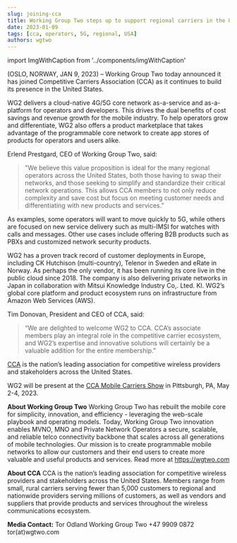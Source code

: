 ```yaml
---
slug: joining-cca
title: Working Group Two steps up to support regional carriers in the United States
date: 2023-01-09
tags: [cca, operators, 5G, regional, USA]
authors: wgtwo
---
```


import ImgWithCaption from '../components/imgWithCaption'

(OSLO, NORWAY, JAN 9, 2023) – Working Group Two today announced it has joined Competitive Carriers Association (CCA) as it continues to build its presence in the United States. 

WG2 delivers a cloud-native 4G/5G core network as-a-service and as-a-platform for operators and developers. This drives the dual benefits of cost savings and revenue growth for the mobile industry. To help operators grow and differentiate, WG2 also offers a product marketplace that takes advantage of the programmable core network to create app stores of products for operators and users alike. 

<!--truncate-->

Erlend Prestgard, CEO of Working Group Two, said: 
> "We believe this value proposition is ideal for the many regional operators across the United States, both those having to swap their networks, and those seeking to simplify and standardize their critical network operations. This allows CCA members to not only reduce complexity and save cost but focus on meeting customer needs and differentiating with new products and services.”

As examples, some operators will want to move quickly to 5G, while others are focused on new service delivery such as multi-IMSI for watches with calls and messages. Other use cases include offering B2B products such as PBXs and customized network security products. 

WG2 has a proven track record of customer deployments in Europe, including CK Hutchison (multi-country), Telenor in Sweden and eRate in Norway. As perhaps the only vendor, it has been running its core live in the public cloud since 2018. The company is also delivering private networks in Japan in collaboration with Mitsui Knowledge Industry Co,. Lted. KI. WG2’s global core platform and product ecosystem runs on infrastructure from Amazon Web Services (AWS). 

Tim Donovan, President and CEO of CCA, said:
> “We are delighted to welcome WG2 to CCA. CCA’s associate members play an integral role in the competitive carrier ecosystem, and WG2’s expertise and innovative solutions will certainly be a valuable addition for the entire membership.” 

[CCA](https://www.ccamobile.org) is the nation’s leading association for competitive wireless providers and stakeholders across the United States. 

WG2 will be present at the [CCA Mobile Carriers Show](https://www.ccamobile.org/cca-events#CCAEvents) in Pittsburgh, PA, May 2-4, 2023. 

**About Working Group Two**
Working Group Two has rebuilt the mobile core for simplicity, innovation, and efficiency - leveraging the web-scale playbook and operating models. Today, Working Group Two innovation enables MVNO, MNO and Private Network Operators a secure, scalable, and reliable telco connectivity backbone that scales across all generations of mobile technologies. Our mission is to create programmable mobile networks to allow our customers and their end users to create more valuable and useful products and services. Read more at https://wgtwo.com

**About CCA**
CCA is the nation’s leading association for competitive wireless providers and stakeholders across the United States. Members range from small, rural carriers serving fewer than 5,000 customers to regional and nationwide providers serving millions of customers, as well as vendors and suppliers that provide products and services throughout the wireless communications ecosystem.

**Media Contact:** 
Tor Odland
Working Group Two
+47 9909 0872
tor(at)wgtwo.com




